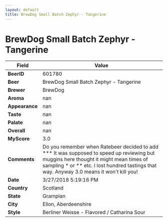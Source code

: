 ```yaml
---
layout: default
title: BrewDog Small Batch Zephyr - Tangerine
---
```


# BrewDog Small Batch Zephyr - Tangerine

| Field         | Value     |
|---------------|-----------|
| **BeerID** | 601780 |
| **Beer** | BrewDog Small Batch Zephyr - Tangerine |
| **Brewer** | BrewDog |
| **Aroma** | nan |
| **Appearance** | nan |
| **Taste** | nan |
| **Palate** | nan |
| **Overall** | nan |
| **MyScore** | 3.0 |
| **Comments** | Do you remember when Ratebeer decided to add *** It was supposed to speed up reviewing but muggins here thought it might mean times of sampling * or ** etc.  I lost hundred tastings that way. Anyway 3.0 means it won't kill you! |
| **Date** | 3/27/2018 5:19:16 PM |
| **Country** | Scotland |
| **State** | Grampian |
| **City** | Ellon, Aberdeenshire |
| **Style** | Berliner Weisse - Flavored / Catharina Sour |

